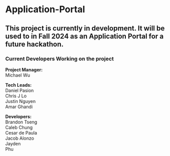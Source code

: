 # Application-Portal
## This project is currently in development. It will be used to in Fall 2024 as an Application Portal for a future hackathon.
### Current Developers Working on the project

**Project Manager:**  
Michael Wu 

**Tech Leads:**  
Daniel Pasion  
Chris J Lo  
Justin Nguyen  
Amar Ghandi  

**Developers:**  
Brandon Tseng  
Caleb Chung  
Cesar de Paula  
Jacob Alonzo  
Jayden  
Phu  

